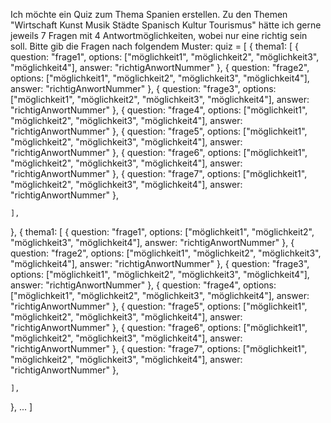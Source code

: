 Ich möchte ein Quiz zum Thema Spanien erstellen. Zu den Themen "Wirtschaft Kunst Musik Städte Spanisch Kultur Tourismus" hätte ich gerne jeweils 7 Fragen mit 4 Antwortmöglichkeiten, wobei nur eine richtig sein soll. Bitte gib die Fragen nach folgendem Muster:
quiz = [
  {
    thema1: [
      { question: "frage1", options: ["möglichkeit1", "möglichkeit2", "möglichkeit3", "möglichkeit4"], answer: "richtigAnwortNummer" },
      { question: "frage2", options: ["möglichkeit1", "möglichkeit2", "möglichkeit3", "möglichkeit4"], answer: "richtigAnwortNummer" },
      { question: "frage3", options: ["möglichkeit1", "möglichkeit2", "möglichkeit3", "möglichkeit4"], answer: "richtigAnwortNummer" },
      { question: "frage4", options: ["möglichkeit1", "möglichkeit2", "möglichkeit3", "möglichkeit4"], answer: "richtigAnwortNummer" },
      { question: "frage5", options: ["möglichkeit1", "möglichkeit2", "möglichkeit3", "möglichkeit4"], answer: "richtigAnwortNummer" },
      { question: "frage6", options: ["möglichkeit1", "möglichkeit2", "möglichkeit3", "möglichkeit4"], answer: "richtigAnwortNummer" },
      { question: "frage7", options: ["möglichkeit1", "möglichkeit2", "möglichkeit3", "möglichkeit4"], answer: "richtigAnwortNummer" },

    ],
  },
  {
    thema1: [
      { question: "frage1", options: ["möglichkeit1", "möglichkeit2", "möglichkeit3", "möglichkeit4"], answer: "richtigAnwortNummer" },
      { question: "frage2", options: ["möglichkeit1", "möglichkeit2", "möglichkeit3", "möglichkeit4"], answer: "richtigAnwortNummer" },
      { question: "frage3", options: ["möglichkeit1", "möglichkeit2", "möglichkeit3", "möglichkeit4"], answer: "richtigAnwortNummer" },
      { question: "frage4", options: ["möglichkeit1", "möglichkeit2", "möglichkeit3", "möglichkeit4"], answer: "richtigAnwortNummer" },
      { question: "frage5", options: ["möglichkeit1", "möglichkeit2", "möglichkeit3", "möglichkeit4"], answer: "richtigAnwortNummer" },
      { question: "frage6", options: ["möglichkeit1", "möglichkeit2", "möglichkeit3", "möglichkeit4"], answer: "richtigAnwortNummer" },
      { question: "frage7", options: ["möglichkeit1", "möglichkeit2", "möglichkeit3", "möglichkeit4"], answer: "richtigAnwortNummer" },

    ],
  },
  ...
]